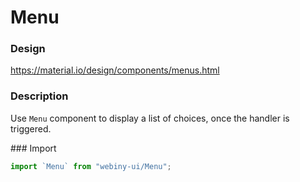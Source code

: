 # Menu

### Design
<a href="https://material.io/design/components/menus.html" target="_blank">https://material.io/design/components/menus.html</a>

### Description
Use `Menu` component to display a list of choices, once the handler is triggered.

### Import
```js
import `Menu` from "webiny-ui/Menu";
```
